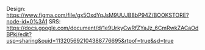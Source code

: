 Design: https://www.figma.com/file/gx5OxdYqJsM9UUJB8bP94Z/BOOKSTORE?node-id=0%3A1
SRS: https://docs.google.com/document/d/1e9UrkyCwRfZYaJz_6CmRwkZACaOdBPkj/edit?usp=sharing&ouid=113205692104388776695&rtpof=true&sd=true
